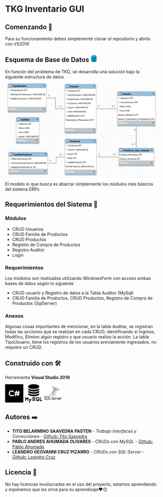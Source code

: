 # TKG Inventario GUI

## Comenzando 🚀

Para su funcionamiento debes simplemente clonar el repositorio y abrilo con VS2019

## Esquema de Base de Datos <img src="./image-README/database.svg" width="22px" title="hover text">

En función del problema de TKG, se desarrolla una solución bajo la siguiente estructura de datos
![Esquema de base de datos](./image-README/db.png)
El modelo lo que busca es abarcar simplemente los módulos más básicos del sistema ERPs

## Requerimientos del Sistema 🧻

### Módulos

* CRUD Usuarios
* CRUD Familia de Productos
* CRUD Productos
* Registro de Compra de Productos
* Registro Auditor
* Login

### Requerimientos

Los módulos son realizados utilizando WindowsForm con acceso ambas bases de datos según lo siguiente

* CRUD usuario y Registro de datos a la Tabla Auditor (MySql)
* CRUD Familia de Productos, CRUD Productos, Registro de Compra de Productos (SqlServer)

### Anexos

Algunas cosas importantes de mencionar, en la tabla Auditar, se registran todas las acciones que se realizan en cada CRUD, identificando si Ingreso, Modifico, Elimino algún registro y que usuario realizo la acción. La tabla TipoUsuario, tiene los registros de los usuarios previamente ingresados, no requiere un CRUD.

## Construido con 🛠️

Herramienta **Visual Studio 2019**

<img src="./image-README/c-logo.svg" width="60px" title="hover text">
<img src="./image-README/mysql.svg" width="60px" title="hover text">
<img src="./image-README/sql-server.png" width="60px" title="hover text">

## Autores ✒️

* **TITO BELARMINO SAAVEDRA PASTEN** - *Trabajo Interfaces y Correcciones* - [Github: Tito Saavedra](https://github.com/TitoSaavedra)
* **PABLO ANDRES AHUMADA OLIVARES** - *CRUDs con MySQL* - [Github: Pablo Ahumada](https://github.com/Drezeenebe)
* **LEANDRO GEOVANNI CRUZ PIZARRO** - *CRUDs con SQL-Server* - [Github: Leandro Cruz](https://github.com/LeandroGCruzP)

## Licencia 📄

No hay licencias involucradas en el uso del proyecto, estamos aprendiendo y esperamos que les sirva para su aprendisaje❤️😊

